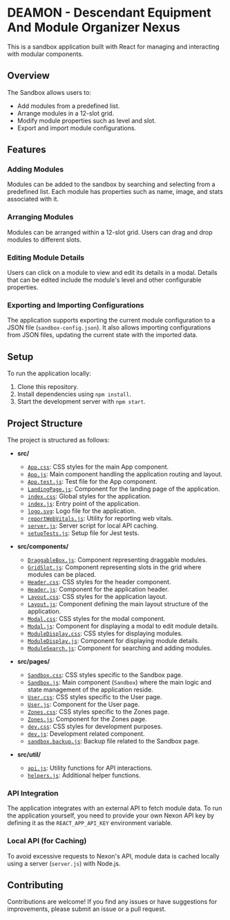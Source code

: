 # DEAMON - **D**escendant **E**quipment **A**nd **M**odule **O**rganizer **N**exus

This is a sandbox application built with React for managing and interacting with modular components.

## Overview

The Sandbox allows users to:

- Add modules from a predefined list.
- Arrange modules in a 12-slot grid.
- Modify module properties such as level and slot.
- Export and import module configurations.

## Features

### Adding Modules

Modules can be added to the sandbox by searching and selecting from a predefined list. Each module has properties such as name, image, and stats associated with it.

### Arranging Modules

Modules can be arranged within a 12-slot grid. Users can drag and drop modules to different slots.

### Editing Module Details

Users can click on a module to view and edit its details in a modal. Details that can be edited include the module's level and other configurable properties.

### Exporting and Importing Configurations

The application supports exporting the current module configuration to a JSON file (`sandbox-config.json`). It also allows importing configurations from JSON files, updating the current state with the imported data.

## Setup

To run the application locally:

1. Clone this repository.
2. Install dependencies using `npm install`.
3. Start the development server with `npm start`.

## Project Structure

The project is structured as follows:

- **src/**
  - [`App.css`](src/App.css): CSS styles for the main App component.
  - [`App.js`](src/App.js): Main component handling the application routing and layout.
  - [`App.test.js`](src/App.test.js): Test file for the App component.
  - [`LandingPage.js`](src/LandingPage.js): Component for the landing page of the application.
  - [`index.css`](src/index.css): Global styles for the application.
  - [`index.js`](src/index.js): Entry point of the application.
  - [`logo.svg`](src/logo.svg): Logo file for the application.
  - [`reportWebVitals.js`](src/reportWebVitals.js): Utility for reporting web vitals.
  - [`server.js`](src/server.js): Server script for local API caching.
  - [`setupTests.js`](src/setupTests.js): Setup file for Jest tests.
  
- **src/components/**
  - [`DraggableBox.js`](src/components/DraggableBox.js): Component representing draggable modules.
  - [`GridSlot.js`](src/components/GridSlot.js): Component representing slots in the grid where modules can be placed.
  - [`Header.css`](src/components/Header.css): CSS styles for the header component.
  - [`Header.js`](src/components/Header.js): Component for the application header.
  - [`Layout.css`](src/components/Layout.css): CSS styles for the application layout.
  - [`Layout.js`](src/components/Layout.js): Component defining the main layout structure of the application.
  - [`Modal.css`](src/components/Modal.css): CSS styles for the modal component.
  - [`Modal.js`](src/components/Modal.js): Component for displaying a modal to edit module details.
  - [`ModuleDisplay.css`](src/components/ModuleDisplay.css): CSS styles for displaying modules.
  - [`ModuleDisplay.js`](src/components/ModuleDisplay.js): Component for displaying module details.
  - [`ModuleSearch.js`](src/components/ModuleSearch.js): Component for searching and adding modules.

- **src/pages/**
  - [`Sandbox.css`](src/pages/Sandbox.css): CSS styles specific to the Sandbox page.
  - [`Sandbox.js`](src/pages/Sandbox.js): Main component (`Sandbox`) where the main logic and state management of the application reside.
  - [`User.css`](src/pages/User.css): CSS styles specific to the User page.
  - [`User.js`](src/pages/User.js): Component for the User page.
  - [`Zones.css`](src/pages/Zones.css): CSS styles specific to the Zones page.
  - [`Zones.js`](src/pages/Zones.js): Component for the Zones page.
  - [`dev.css`](src/pages/dev.css): CSS styles for development purposes.
  - [`dev.js`](src/pages/dev.js): Development related component.
  - [`sandbox.backup.js`](src/pages/sandbox.backup.js): Backup file related to the Sandbox page.

- **src/util/**
  - [`api.js`](src/util/api.js): Utility functions for API interactions.
  - [`helpers.js`](src/util/helpers.js): Additional helper functions.


### API Integration

The application integrates with an external API to fetch module data. To run the application yourself, you need to provide your own Nexon API key by defining it as the `REACT_APP_API_KEY` environment variable.

### Local API (for Caching)

To avoid excessive requests to Nexon's API, module data is cached locally using a server (`server.js`) with Node.js.

## Contributing

Contributions are welcome! If you find any issues or have suggestions for improvements, please submit an issue or a pull request.
